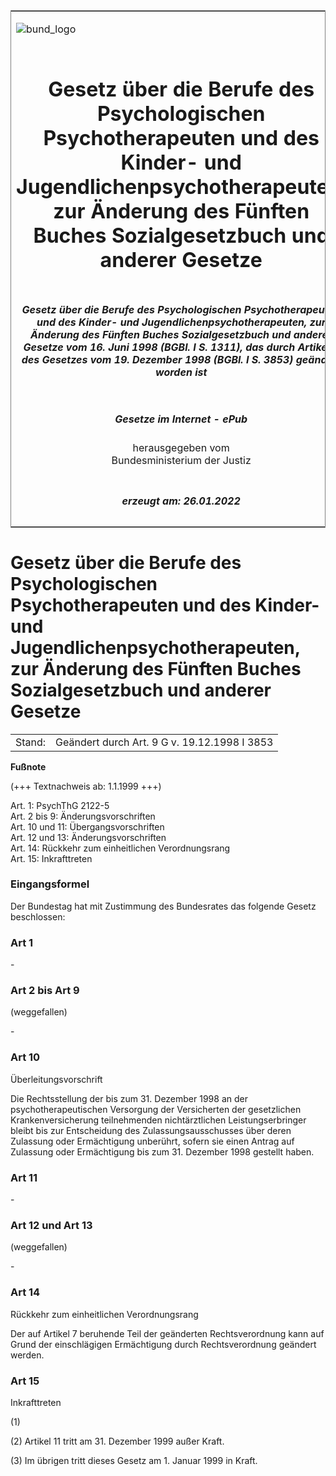 <span id="DECKBLATT.html"></span>

<table border="0" frame="border" width="100%">

<tr valign="top">

<td align="left">

![bund\_logo](BfJ_2021_Web_de_de.gif)

</td>

<td align="right">

 

</td>

</tr>

<tr align="center" valign="middle">

<td colspan="2">

# Gesetz über die Berufe des Psychologischen Psychotherapeuten und des Kinder- und Jugendlichenpsychotherapeuten, zur Änderung des Fünften Buches Sozialgesetzbuch und anderer Gesetze

</td>

</tr>

<tr align="center" valign="middle">

<td colspan="2">

##### Gesetz über die Berufe des Psychologischen Psychotherapeuten und des Kinder- und Jugendlichenpsychotherapeuten, zur Änderung des Fünften Buches Sozialgesetzbuch und anderer Gesetze vom 16. Juni 1998 (BGBl. I S. 1311), das durch Artikel 9 des Gesetzes vom 19. Dezember 1998 (BGBl. I S. 3853) geändert worden ist

</td>

</tr>

<tr align="center" valign="middle">

<td colspan="2">

  
  

##### Gesetze im Internet - ePub  
  
herausgegeben vom  
Bundesministerium der Justiz

</td>

</tr>

<tr align="center" valign="bottom">

<td colspan="2">

  
  

##### erzeugt am: 26.01.2022

</td>

</tr>

</table>

<span id="BJNR131100998.html"></span>

# Gesetz über die Berufe des Psychologischen Psychotherapeuten und des Kinder- und Jugendlichenpsychotherapeuten, zur Änderung des Fünften Buches Sozialgesetzbuch und anderer Gesetze

<div>

<div class="jnhtml">

|        |                                              |
| ------ | -------------------------------------------- |
| Stand: | Geändert durch Art. 9 G v. 19.12.1998 I 3853 |

</div>

</div>

<div>

  
**Fußnote**

<div class="jnhtml">

<div>

<div class="jurAbsatz">

(+++ Textnachweis ab: 1.1.1999 +++)

</div>

<div class="jurAbsatz">

  
Art. 1: PsychThG 2122-5  
Art. 2 bis 9: Änderungsvorschriften  
Art. 10 und 11: Übergangsvorschriften  
Art. 12 und 13: Änderungsvorschriften  
Art. 14: Rückkehr zum einheitlichen Verordnungsrang  
Art. 15: Inkrafttreten

</div>

</div>

</div>

</div>

<span id="BJNR131100998BJNE000100311.html"></span>

### Eingangsformel  

<div>

<div class="jnhtml">

<div>

<div class="jurAbsatz">

Der Bundestag hat mit Zustimmung des Bundesrates das folgende Gesetz
beschlossen:

</div>

</div>

</div>

</div>

<span id="BJNR131100998BJNE000200311.html"></span>

### Art 1  

<div>

<div class="jnhtml">

<div>

<div class="jurAbsatz">

\-

</div>

</div>

</div>

</div>

<span id="BJNR131100998BJNE000300311.html"></span>

### Art 2 bis Art 9  
(weggefallen)

<div>

<div class="jnhtml">

<div>

<div class="jurAbsatz">

\-

</div>

</div>

</div>

</div>

<span id="BJNR131100998BJNE000400311.html"></span>

### Art 10  
Überleitungsvorschrift

<div>

<div class="jnhtml">

<div>

<div class="jurAbsatz">

Die Rechtsstellung der bis zum 31. Dezember 1998 an der
psychotherapeutischen Versorgung der Versicherten der gesetzlichen
Krankenversicherung teilnehmenden nichtärztlichen Leistungserbringer
bleibt bis zur Entscheidung des Zulassungsausschusses über deren
Zulassung oder Ermächtigung unberührt, sofern sie einen Antrag auf
Zulassung oder Ermächtigung bis zum 31. Dezember 1998 gestellt haben.

</div>

</div>

</div>

</div>

<span id="BJNR131100998BJNE000600311.html"></span>

### Art 11  

<div>

<div class="jnhtml">

<div>

<div class="jurAbsatz">

\-

</div>

</div>

</div>

</div>

<span id="BJNR131100998BJNE000700311.html"></span>

### Art 12 und Art 13  
(weggefallen)

<div>

<div class="jnhtml">

<div>

<div class="jurAbsatz">

\-

</div>

</div>

</div>

</div>

<span id="BJNR131100998BJNE000800311.html"></span>

### Art 14  
Rückkehr zum einheitlichen Verordnungsrang

<div>

<div class="jnhtml">

<div>

<div class="jurAbsatz">

Der auf Artikel 7 beruhende Teil der geänderten Rechtsverordnung kann
auf Grund der einschlägigen Ermächtigung durch Rechtsverordnung geändert
werden.

</div>

</div>

</div>

</div>

<span id="BJNR131100998BJNE000900311.html"></span>

### Art 15  
Inkrafttreten

<div>

<div class="jnhtml">

<div>

<div class="jurAbsatz">

(1)

</div>

<div class="jurAbsatz">

(2) Artikel 11 tritt am 31. Dezember 1999 außer Kraft.

</div>

<div class="jurAbsatz">

(3) Im übrigen tritt dieses Gesetz am 1. Januar 1999 in Kraft.

</div>

</div>

</div>

</div>
